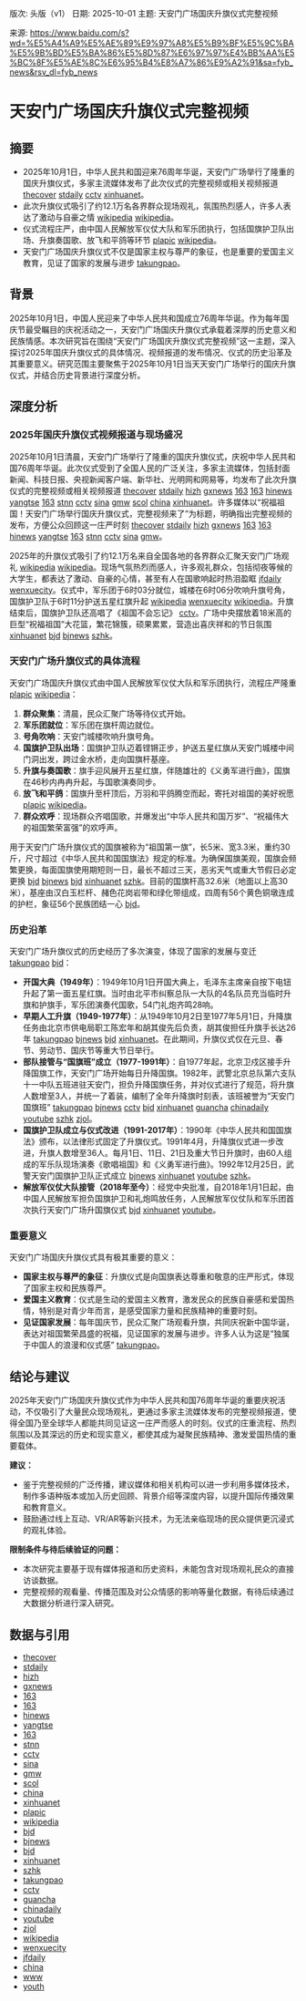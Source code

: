 版次: 头版（v1）
日期: 2025-10-01
主题: 天安门广场国庆升旗仪式完整视频

来源: https://www.baidu.com/s?wd=%E5%A4%A9%E5%AE%89%E9%97%A8%E5%B9%BF%E5%9C%BA%E5%9B%BD%E5%BA%86%E5%8D%87%E6%97%97%E4%BB%AA%E5%BC%8F%E5%AE%8C%E6%95%B4%E8%A7%86%E9%A2%91&sa=fyb_news&rsv_dl=fyb_news

# 天安门广场国庆升旗仪式完整视频

## 摘要
- 2025年10月1日，中华人民共和国迎来76周年华诞，天安门广场举行了隆重的国庆升旗仪式，多家主流媒体发布了此次仪式的完整视频或相关视频报道 [thecover](https://vertexaisearch.cloud.google.com/grounding-api-redirect/AUZIYQHE2FGYrm1OpQ0fXYIitUCwrzxuxIL2s2lI-XEi6D6CGW2sd-L5CPnJhMChj6h4FX0PUWMxht5FMPYTnrLTTdI0X6ZINJSwY-TN9q7P86vNyPshzyZrMELaFh0w6uWw-8hmPvxsHpwO0UzGJFwVlDMC) [stdaily](https://vertexaisearch.cloud.google.com/grounding-api-redirect/AUZIYQEt-RhIQR0PMhzYy3rplGSAvPcQyqBWRNqJiJonlNwHoL8RcC1ta1qcmH3h9j_3RXUfHb8Psje8KjJ7ndij__6o48eGg_ojQjSPue2UKThZpAI8DFBsezgJspGC2cPutwUf3yqPKR-H-NZTnK1RCr2bLlPBMZzqWao4gQ==) [cctv](https://vertexaisearch.cloud.google.com/grounding-api-redirect/AUZIYQFNCQCHMFjIKNkiJ3QqYQpx7IzHrCHcXF3flsN6WQiZ98-Q8ivmn_ogGPw9-KgU0pjhTICu1QgNm3B2uUC2bCrpmxIYIesJhnJtax7UK8EeGuN4qAfzQWL0R51XNDE45AM_0w8BikfHl_g2KmSV9HJzOluf-ijfpWnzkvSgQw158A==) [xinhuanet](https://vertexaisearch.cloud.google.com/grounding-api-redirect/AUZIYQFzMPWAomotDci9zzhqpz6WZNPDOIfchEIaPI43G4mhEyOhBFiFQPz1n2NHqpkpwUmQzNtn7GOaDR9lsmaxjNILzfTRfBMPnt4ybYbGkXMqEvmlM4f-c370tUkWef1KI3rWxoNMbXEKjBTwcMz7xyUf_Njz9bGio3Lv2KKH9XOYgcKc33S_-3Bvyuw=)。
- 此次升旗仪式吸引了约12.1万名各界群众现场观礼，氛围热烈感人，许多人表达了激动与自豪之情 [wikipedia](https://vertexaisearch.cloud.google.com/grounding-api-redirect/AUZIYQEHFVaRIxaUrWOgddRdlFqY1KCfR3IE4IRIlxT_dqK7aII065OFw8CV_EaVMRewIBEm8FJn6xKRoaKj96alqj2EpTQ9kntba1yM1nELpXZLm4v0E7PfbM1r3XM7vlVwatUnELiG0Y8iQ-3JsX5hhj8KaKB2d78iAA5j8Zkz1t8NPlcdjvuu-GEszk2V35YsBB8gfZln3slyfQM5RrMZn4uJB8zihYghhlaAgNQc3rq8cN65QZPxrXVam284zCo7YayV) [wikipedia](https://vertexaisearch.cloud.google.com/grounding-api-redirect/AUZIYQF3QwTVOrdmjoAb8ksPWekuTzdA05cWNNnwrfBkwnBNbvM-16d2LZ-heyDfKJjRYDIyq1aXW_SBsvd6JvuzcpU7fUaZ45fVH1ew9v0m4mn790vQ92tnh0dhBbfMwjFXhcINqUa6AKvyqQFU_-hdJz_e0zYO8hkrA_cjnlq4J1Peubo4caKBCIzzb0GY9JEl1EW4VlBksgzZVsM92civ0XaLNvh9RfXlh1sZCv_VgjLSjq_81D8t953aAUAT6KGOOj37)。
- 仪式流程庄严，由中国人民解放军仪仗大队和军乐团执行，包括国旗护卫队出场、升旗奏国歌、放飞和平鸽等环节 [plapic](https://vertexaisearch.cloud.google.com/grounding-api-redirect/AUZIYQE1FVwE2JUYbqiUzC1ClJq8a_xgtNbJJGrkjsQf8rC-Iw0gTj8kMn3dw3xc_bd7yIgYIPB0jJWj8SRba6ngW-PXPrnL5z-vly5Wma2pZ6SOcFDB7VCoTwW1CFhlRQHE6M30Z-APQ46qpAk6C2757voSxA_F_M-xn8PxqY_HTcI06xkFL85_laPmhwhP234YdgGybv2m) [wikipedia](https://vertexaisearch.cloud.google.com/grounding-api-redirect/AUZIYQF3QwTVOrdmjoAb8ksPWekuTzdA05cWNNnwrfBkwnBNbvM-16d2LZ-heyDfKJjRYDIyq1aXW_SBsvd6JvuzcpU7fUaZ45fVH1ew9v0m4mn790vQ92tnh0dhBbfMwjFXhcINqUa6AKvyqQFU_-hdJz_e0zYO8hkrA_cjnlq4J1Peubo4caKBCIzzb0GY9JEl1EW4VlBksgzZVsM92civ0XaLNvh9RfXlh1sZCv_VgjLSjq_81D8t953aAUAT6KGOOj37)。
- 天安门广场国庆升旗仪式不仅是国家主权与尊严的象征，也是重要的爱国主义教育，见证了国家的发展与进步 [takungpao](https://vertexaisearch.cloud.google.com/grounding-api-redirect/AUZIYQGO6rEWyg-UZt5ydAzZsexNtjgAWyZYFxvqdSoKZa7_Sje6XvOaYvHXh4JFEeXe8avaBz4JkYKcAxWnnGwdi-M90YO4f5UahTQwZADJTv476qW65q0DxxuaQobW8r67gogwsxc3RcC6m8BFPSpXgeZ3wqrPQMzn)。

## 背景
2025年10月1日，中国人民迎来了中华人民共和国成立76周年华诞。作为每年国庆节最受瞩目的庆祝活动之一，天安门广场国庆升旗仪式承载着深厚的历史意义和民族情感。本次研究旨在围绕“天安门广场国庆升旗仪式完整视频”这一主题，深入探讨2025年国庆升旗仪式的具体情况、视频报道的发布情况、仪式的历史沿革及其重要意义。研究范围主要聚焦于2025年10月1日当天天安门广场举行的国庆升旗仪式，并结合历史背景进行深度分析。

## 深度分析

### 2025年国庆升旗仪式视频报道与现场盛况
2025年10月1日清晨，天安门广场举行了隆重的国庆升旗仪式，庆祝中华人民共和国76周年华诞。此次仪式受到了全国人民的广泛关注，多家主流媒体，包括封面新闻、科技日报、央视新闻客户端、新华社、光明网和网易等，均发布了此次升旗仪式的完整视频或相关视频报道 [thecover](https://vertexaisearch.cloud.google.com/grounding-api-redirect/AUZIYQHE2FGYrm1OpQ0fXYIitUCwrzxuxIL2s2lI-XEi6D6CGW2sd-L5CPnJhMChj6h4FX0PUWMxht5FMPYTnrLTTdI0X6ZINJSwY-TN9q7P86vNyPshzyZrMELaFh0w6uWw-8hmPvxsHpwO0UzGJFwVlDMC) [stdaily](https://vertexaisearch.cloud.google.com/grounding-api-redirect/AUZIYQEt-RhIQR0PMhzYy3rplGSAvPcQyqBWRNqJiJonlNwHoL8RcC1ta1qcmH3h9j_3RXUfHb8Psje8KjJ7ndij__6o48eGg_ojQjSPue2UKThZpAI8DFBsezgJspGC2cPutwUf3yqPKR-H-NZTnK1RCr2bLlPBMZzqWao4gQ==) [hizh](https://vertexaisearch.cloud.google.com/grounding-api-redirect/AUZIYQFeYlHe63jjB7cZUF_0VkBcefopNy6TCx0-GmmZNc_Du8Qkr0FeOtK74Z2xIlmyelrjuI8NaEg3PkEygtownNHSRKf88OaVpPbhwDQiGwEv_2VoEichdjbG4eKNmUDLpWZlQJDuj98oEkhUa-SBPQ4dBTkh2PP5pvkLE9uJOuZk) [gxnews](https://vertexaisearch.cloud.google.com/grounding-api-redirect/AUZIYQHxb4jrOunxVLEC8GgHMUl4jwsQfUOqk58MtNV122FgCCCjoj5DjN15m5X7G-nwo8PmTnnYZ5Izmm9uev52SBqI4InHA68Ppo2wlIsl_mIhLrQrtHkv7-T84eS5O6acTJFQcn10kKw2cgCP0Ww3-4uDJXOCqCuHxXM10UWiD68bwh02R08l) [163](https://vertexaisearch.cloud.google.com/grounding-api-redirect/AUZIYQESmzpgs1hGnfnMGt8MMNkyl8Bn6ikj0DxjHRW9Spummj2ZlRlf-Oo-7oS7415bTHbpqT5Gjrlq--Ns-cmHB3rQ4HOVyXfveimOsg_aoJKCemqcQl9WpvQ7Q6thWGB0U7vfDDrJRCPC3NtnjfSfU88=) [163](https://vertexaisearch.cloud.google.com/grounding-api-redirect/AUZIYQH6syZtlxORmwp-OandznrybmtuZ7yG1B9zqyIz3MtGmHfZNnH1gIC63-IiLnwlcdrk6wPdpz2Bj8f-zTcpJoadHGyJ5pY4jbpstcfysUQgJRPHvTydn_t3_CgcWwWWxKeSn8CI9x3TOD4XXJbfYcCa6zCj0bo5nN0ACg==) [hinews](https://vertexaisearch.cloud.google.com/grounding-api-redirect/AUZIYQHTYFv_BciLiVI4B75T3wFajMuHYc7e-EGiu6k9GVBdRRrFyuYMROjILJtNGoBdJ_MhtZt6gBYKkct_3KMIY_F8wkRo-Sf4FCVvTzWsXUxu6XxSDmpCKzHYXpN21BDBB1kECEQgYgkYKFGVwMsj65daxykoz9eYkMghAu0P8T-3IYE20op7Pv9RYK8NDnKDMuhjxoUaMUzzosNRqkA6JLNvrR5i_-8i) [yangtse](https://vertexaisearch.cloud.google.com/grounding-api-redirect/AUZIYQEerlxwbfBPTRXyAp1bQPhxZsjvAl39QIhiPNlEazNIqiMNWlfHYdiDavKgj8sWMEvWTrJcJJAHCN2ECZeantPQ4h7UDCA0We71-a_tHsBL_wev_Xnner6u6qWLToVnOG84nDhW69_sQPr7RuWhTluqdfuTGnV_sF4=) [163](https://vertexaisearch.cloud.google.com/grounding-api-redirect/AUZIYQF8TdPtIvklh_OD-v6Naz23SSXvai-9SoItnw2KVj6fu46eLv_OX_hoICH6LeUnpPVtK9roCI7pIMTZy68Srf9z2AIJIscAahj9f4_KOBiEiF-MOoo10nZ2FlZzpifHEbI-qWo1-NCkSBVBCkJCHI-mJMGH98zeBbU5Lu4vcLsMS3zQFEiKcg8rURGHjebjDB0=) [stnn](https://vertexaisearch.cloud.google.com/grounding-api-redirect/AUZIYQGE0-nzzEei7h_FlrpJBg0_JgBpURrUN8O3aPIfA_g-7qVqb8rHwAEao-yrlRTn8NB8VmKoVBbe9qooZkYjoiwEgACDdl0icfBaRkB1wx_ngUJOULioM9VwlsqEnQ7xAdgMBuHswJfY) [cctv](https://vertexaisearch.cloud.google.com/grounding-api-redirect/AUZIYQFNCQCHMFjIKNkiJ3QqYQpx7IzHrCHcXF3flsN6WQiZ98-Q8ivmn_ogGPw9-KgU0pjhTICu1QgNm3B2uUC2bCrpmxIYIesJhnJtax7UK8EeGuN4qAfzQWL0R51XNDE45AM_0w8BikfHl_g2KmSV9HJzOluf-ijfpWnzkvSgQw158A==) [sina](https://vertexaisearch.cloud.google.com/grounding-api-redirect/AUZIYQF38JMl6nAn1M5FqVqGvKuKoUEFhv2NGxrtdzQqBpi_cxT44YcQFSRNJDTNXeoi0sl7YGBNrp-loaDaWENC6dY56P4FsU8N5TEBJFYfJNT7LbKwl6Eq3AxXj-WmizlZEvbPsFFs1bDm7wk4IIdKjf_OQly_JUF3ReIHVR5RF8aOyGE3fSAM_MLRY3HirRxyXAAWQGZk-YmbtPCDG3HnCC4EBe_QEOOnm2pC) [gmw](https://vertexaisearch.cloud.google.com/grounding-api-redirect/AUZIYQHyizti5Uvyg6RiX6CMXIiqY4cknfSI0NzeIIsrIvNNDJEjiCp6VBgOs7VEA2M4uPeIBs_I0AUILf3_jPy1gS8KRwcjViB-dhMBehLgJtAY7oaAtwzXG15v0zxywTWcDBqLHNujbE5eDotbekRiyNBg6SU=) [scol](https://vertexaisearch.cloud.google.com/grounding-api-redirect/AUZIYQGYqWAJnBwK5OIkRz9dFXdsI0L66llyMMFbWIwdlIUv37S0rh0jQMDbqY-EaP4O0q3v7DVXEiGJ-th07mtKQFne7qJuqOjU1Prh8P-LWUyGLuExD8GniZvfcqKg51W4rE-D1OGqXTvGHVvLkZ2uXZy_) [china](https://vertexaisearch.cloud.google.com/grounding-api-redirect/AUZIYQGww3mJoDmUxHRR4vvDuyzgkQsi7d8hMgtEYg8QwJcnaTWxFr67zhYtGtwcy4Sz2hSLnQiDoOVVXJ7p-6syzzs21d1OG8WI9wjqkhlvqq8Q9GhzVZwTGHWsdkM2uWuv6s388fKXIpltl51X5TAdmii8fQ9GtyVXqNMI) [xinhuanet](https://vertexaisearch.cloud.google.com/grounding-api-redirect/AUZIYQFzMPWAomotDci9zzhqpz6WZNPDOIfchEIaPI43G4mhEyOhBFiFQPz1n2NHqpkpwUmQzNtn7GOaDR9lsmaxjNILzfTRfBMPnt4ybYbGkXMqEvmlM4f-c370tUkWef1KI3rWxoNMbXEKjBTwcMz7xyUf_Njz9bGio3Lv2KKH9XOYgcKc33S_-3Bvyuw=)。许多媒体以“祝福祖国！天安门广场举行国庆升旗仪式，完整视频来了”为标题，明确指出完整视频的发布，方便公众回顾这一庄严时刻 [thecover](https://vertexaisearch.cloud.google.com/grounding-api-redirect/AUZIYQHE2FGYrm1OpQ0fXYIitUCwrzxuxIL2s2lI-XEi6D6CGW2sd-L5CPnJhMChj6h4FX0PUWMxht5FMPYTnrLTTdI0X6ZINJSwY-TN9q7P86vNyPshzyZrMELaFh0w6uWw-8hmPvxsHpwO0UzGJFwVlDMC) [stdaily](https://vertexaisearch.cloud.google.com/grounding-api-redirect/AUZIYQEt-RhIQR0PMhzYy3rplGSAvPcQyqBWRNqJiJonlNwHoL8RcC1ta1qcmH3h9j_3RXUfHb8Psje8KjJ7ndij__6o48eGg_ojQjSPue2UKThZpAI8DFBsezgJspGC2cPutwUf3yqPKR-H-NZTnK1RCr2bLlPBMZzqWao4gQ==) [hizh](https://vertexaisearch.cloud.google.com/grounding-api-redirect/AUZIYQFeYlHe63jjB7cZUF_0VkBcefopNy6TCx0-GmmZNc_Du8Qkr0FeOtK74Z2xIlmyelrjuI8NaEg3PkEygtownNHSRKf88OaVpPbhwDQiGwEv_2VoEichdjbG4eKNmUDLpWZlQJDuj98oEkhUa-SBPQ4dBTkh2PP5pvkLE9uJOuZk) [gxnews](https://vertexaisearch.cloud.google.com/grounding-api-redirect/AUZIYQHxb4jrOunxVLEC8GgHMUl4jwsQfUOqk58MtNV122FgCCCjoj5DjN15m5X7G-nwo8PmTnnYZ5Izmm9uev52SBqI4InHA68Ppo2wlIsl_mIhLrQrtHkv7-T84eS5O6acTJFQcn10kKw2cgCP0Ww3-4uDJXOCqCuHxXM10UWiD68bwh02R08l) [163](https://vertexaisearch.cloud.google.com/grounding-api-redirect/AUZIYQESmzpgs1hGnfnMGt8MMNkyl8Bn6ikj0DxjHRW9Spummj2ZlRlf-Oo-7oS7415bTHbpqT5Gjrlq--Ns-cmHB3rQ4HOVyXfveimOsg_aoJKCemqcQl9WpvQ7Q6thWGB0U7vfDDrJRCPC3NtnjfSfU88=) [163](https://vertexaisearch.cloud.google.com/grounding-api-redirect/AUZIYQH6syZtlxORmwp-OandznrybmtuZ7yG1B9zqyIz3MtGmHfZNnH1gIC63-IiLnwlcdrk6wPdpz2Bj8f-zTcpJoadHGyJ5pY4jbpstcfysUQgJRPHvTydn_t3_CgcWwWWxKeSn8CI9x3TOD4XXJbfYcCa6zCj0bo5nN0ACg==) [hinews](https://vertexaisearch.cloud.google.com/grounding-api-redirect/AUZIYQHTYFv_BciLiVI4B75T3wFajMuHYc7e-EGiu6k9GVBdRRrFyuYMROjILJtNGoBdJ_MhtZt6gBYKkct_3KMIY_F8wkRo-Sf4FCVvTzWsXUxu6XxSDmpCKzHYXpN21BDBB1kECEQgYgkYKFGVwMsj65daxykoz9eYkMghAu0P8T-3IYE20op7Pv9RYK8NDnKDMuhjxoUaMUzzosNRqkA6JLNvrR5i_-8i) [yangtse](https://vertexaisearch.cloud.google.com/grounding-api-redirect/AUZIYQEerlxwbfBPTRXyAp1bQPhxZsjvAl39QIhiPNlEazNIqiMNWlfHYdiDavKgj8sWMEvWTrJcJJAHCN2ECZeantPQ4h7UDCA0We71-a_tHsBL_wev_Xnner6u6qWLToVnOG84nDhW69_sQPr7RuWhTluqdfuTGnV_sF4=) [163](https://vertexaisearch.cloud.google.com/grounding-api-redirect/AUZIYQF8TdPtIvklh_OD-v6Naz23SSXvai-9SoItnw2KVj6fu46eLv_OX_hoICH6LeUnpPVtK9roCI7pIMTZy68Srf9z2AIJIscAahj9f4_KOBiEiF-MOoo10nZ2FlZzpifHEbI-qWo1-NCkSBVBCkJCHI-mJMGH98zeBbU5Lu4vcLsMS3zQFEiKcg8rURGHjebjDB0=) [stnn](https://vertexaisearch.cloud.google.com/grounding-api-redirect/AUZIYQGE0-nzzEei7h_FlrpJBg0_JgBpURrUN8O3aPIfA_g-7qVqb8rHwAEao-yrlRTn8NB8VmKoVBbe9qooZkYjoiwEgACDdl0icfBaRkB1wx_ngUJOULioM9VwlsqEnQ7xAdgMBuHswJfY) [cctv](https://vertexaisearch.cloud.google.com/grounding-api-redirect/AUZIYQFNCQCHMFjIKNkiJ3QqYQpx7IzHrCHcXF3flsN6WQiZ98-Q8ivmn_ogGPw9-KgU0pjhTICu1QgNm3B2uUC2bCrpmxIYIesJhnJtax7UK8EeGuN4qAfzQWL0R51XNDE45AM_0w8BikfHl_g2KmSV9HJzOluf-ijfpWnzkvSgQw158A==) [sina](https://vertexaisearch.cloud.google.com/grounding-api-redirect/AUZIYQF38JMl6nAn1M5FqVqGvKuKoUEFhv2NGxrtdzQqBpi_cxT44YcQFSRNJDTNXeoi0sl7YGBNrp-loaDaWENC6dY56P4FsU8N5TEBJFYfJNT7LbKwl6Eq3AxXj-WmizlZEvbPsFFs1bDm7wk4IIdKjf_OQly_JUF3ReIHVR5RF8aOyGE3fSAM_MLRY3HirRxyXAAWQGZk-YmbtPCDG3HnCC4EBe_QEOOnm2pC) [gmw](https://vertexaisearch.cloud.google.com/grounding-api-redirect/AUZIYQHyizti5Uvyg6RiX6CMXIiqY4cknfSI0NzeIIsrIvNNDJEjiCp6VBgOs7VEA2M4uPeIBs_I0AUILf3_jPy1gS8KRwcjViB-dhMBehLgJtAY7oaAtwzXG15v0zxywTWcDBqLHNujbE5eDotbekRiyNBg6SU=)。

2025年的升旗仪式吸引了约12.1万名来自全国各地的各界群众汇聚天安门广场观礼 [wikipedia](https://vertexaisearch.cloud.google.com/grounding-api-redirect/AUZIYQEHFVaRIxaUrWOgddRdlFqY1KCfR3IE4IRIlxT_dqK7aII065OFw8CV_EaVMRewIBEm8FJn6xKRoaKj96alqj2EpTQ9kntba1yM1nELpXZLm4v0E7PfbM1r3XM7vlVwatUnELiG0Y8iQ-3JsX5hhj8KaKB2d78iAA5j8Zkz1t8NPlcdjvuu-GEszk2V35YsBB8gfZln3slyfQM5RrMZn4uJB8zihYghhlaAgNQc3rq8cN65QZPxrXVam284zCo7YayV) [wikipedia](https://vertexaisearch.cloud.google.com/grounding-api-redirect/AUZIYQF3QwTVOrdmjoAb8ksPWekuTzdA05cWNNnwrfBkwnBNbvM-16d2LZ-heyDfKJjRYDIyq1aXW_SBsvd6JvuzcpU7fUaZ45fVH1ew9v0m4mn790vQ92tnh0dhBbfMwjFXhcINqUa6AKvyqQFU_-hdJz_e0zYO8hkrA_cjnlq4J1Peubo4caKBCIzzb0GY9JEl1EW4VlBksgzZVsM92civ0XaLNvh9RfXlh1sZCv_VgjLSjq_81D8t953aAUAT6KGOOj37)。现场气氛热烈而感人，许多观礼群众，包括彻夜等候的大学生，都表达了激动、自豪的心情，甚至有人在国歌响起时热泪盈眶 [jfdaily](https://vertexaisearch.cloud.google.com/grounding-api-redirect/AUZIYQEHTb87MS3Ubfx8VTngyj-I7zeVSvDXywOH29DBjaGlkUAJVxSj51RecP41uIghhgq_YJr0qbwqw1XTSyZDGzHBCwFtN5DywPOLAVVwKtty67kl337iJUGCfGwdhunkUvo_cRyEMpiY) [wenxuecity](https://vertexaisearch.cloud.google.com/grounding-api-redirect/AUZIYQFvUfge36xs-_mOirBMvTwJNxkIA6gMYn4jT4YuwpdaKMVCpBz6NeXPoBquq-5IoHQ8QzUYFZ-WUsmb7ieNUiadaL3HdAYWA0_4nXih2q69MfEnxUcjHxBkj6utaynDxOkFn2JOmrwcu3VIHMALaAigLg==)。仪式中，军乐团于6时03分就位，城楼在6时06分吹响升旗号角，国旗护卫队于6时11分护送五星红旗升起 [wikipedia](https://vertexaisearch.cloud.google.com/grounding-api-redirect/AUZIYQEHFVaRIxaUrWOgddRdlFqY1KCfR3IE4IRIlxT_dqK7aII065OFw8CV_EaVMRewIBEm8FJn6xKRoaKj96alqj2EpTQ9kntba1yM1nELpXZLm4v0E7PfbM1r3XM7vlVwatUnELiG0Y8iQ-3JsX5hhj8KaKB2d78iAA5j8Zkz1t8NPlcdjvuu-GEszk2V35YsBB8gfZln3slyfQM5RrMZn4uJB8zihYghhlaAgNQc3rq8cN65QZPxrXVam284zCo7YayV) [wenxuecity](https://vertexaisearch.cloud.google.com/grounding-api-redirect/AUZIYQFvUfge36xs-_mOirBMvTwJNxkIA6gMYn4jT4YuwpdaKMVCpBz6NeXPoBquq-5IoHQ8QzUYFZ-WUsmb7ieNUiadaL3HdAYWA0_4nXih2q69MfEnxUcjHxBkj6utaynDxOkFn2JOmrwcu3VIHMALaAigLg==) [wikipedia](https://vertexaisearch.cloud.google.com/grounding-api-redirect/AUZIYQF3QwTVOrdmjoAb8ksPWekuTzdA05cWNNnwrfBkwnBNbvM-16d2LZ-heyDfKJjRYDIyq1aXW_SBsvd6JvuzcpU7fUaZ45fVH1ew9v0m4mn790vQ92tnh0dhBbfMwjFXhcINqUa6AKvyqQFU_-hdJz_e0zYO8hkrA_cjnlq4J1Peubo4caKBCIzzb0GY9JEl1EW4VlBksgzZVsM92civ0XaLNvh9RfXlh1sZCv_VgjLSjq_81D8t953aAUAT6KGOOj37)。升旗结束后，国旗护卫队还高唱了《祖国不会忘记》 [cctv](https://vertexaisearch.cloud.google.com/grounding-api-redirect/AUZIYQFNCQCHMFjIKNkiJ3QqYQpx7IzHrCHcXF3flsN6WQiZ98-Q8ivmn_ogGPw9-KgU0pjhTICu1QgNm3B2uUC2bCrpmxIYIesJhnJtax7UK8EeGuN4qAfzQWL0R51XNDE45AM_0w8BikfHl_g2KmSV9HJzOluf-ijfpWnzkvSgQw158A==)。广场中央摆放着18米高的巨型“祝福祖国”大花篮，繁花锦簇，硕果累累，营造出喜庆祥和的节日氛围 [xinhuanet](https://vertexaisearch.cloud.google.com/grounding-api-redirect/AUZIYQG6PrHc2RINTSDoK8yu6WO7JyjXmPFI8dQKyxpQqae5hiekxsnTU0ratQ2WF4_WjEcroT9y9op7X62ZfZSGpunTbjYvD4QaJF26j43NMB7Skqn7qHsrNsWkbeFcqoVaHPxwx_pXQcIVwz7S-Hoc3PnzUUBaS42jx6o=) [bjd](https://vertexaisearch.cloud.google.com/grounding-api-redirect/AUZIYQEu2v-YqtSkMz-QiH5wDcjygcQTuV1_2ltjzKmrsvimRRB3lkBYwgwo4W4euA0F5Tg9h930m8hF1BbDRmv8MBk40sV0_lfYZ0FY6YgNUrCuA0ng7_-Q8I-Tn0qbzHxJVTgRZxUyUCtUxrBKlWW-ObsxYrlZf9_ka0r9tuo=) [bjnews](https://vertexaisearch.cloud.google.com/grounding-api-redirect/AUZIYQG4PtbyI0OQ_0DlGeYgl68fKLUHa6gTM3njmgod5Eg4Ny32B_uABnEbWTLw-804qhr1CZxl5BaM8kbqXedgLZCpRH4dwQyvo_QpF6ShMZz7jAeJcQ6dcH0rXjf3DBCcoxkN9Mb_ij67bC_xSNPcT92SoA==) [szhk](https://vertexaisearch.cloud.google.com/grounding-api-redirect/AUZIYQE7DWqk_xWFB0CEPXg5zDLPywTbomsSOFjTKW-iF6MgEiGIDw8dnrYPLtwgSoTPCcNYLifZTGSyHF6FsKux1AFpvyJJ_Ngf0R4xyaSJhNVXvg9mE36vJSg4-GMVfu908gIJjT-vViGYHw==)。

### 天安门广场升旗仪式的具体流程
天安门广场国庆升旗仪式由中国人民解放军仪仗大队和军乐团执行，流程庄严隆重 [plapic](https://vertexaisearch.cloud.google.com/grounding-api-redirect/AUZIYQE1FVwE2JUYbqiUzC1ClJq8a_xgtNbJJGrkjsQf8rC-Iw0gTj8kMn3dw3xc_bd7yIgYIPB0jJWj8SRba6ngW-PXPrnL5z-vly5Wma2pZ6SOcFDB7VCoTwW1CFhlRQHE6M30Z-APQ46qpAk6C2757voSxA_F_M-xn8PxqY_HTcI06xkFL85_laPmhwhP234YdgGybv2m) [wikipedia](https://vertexaisearch.cloud.google.com/grounding-api-redirect/AUZIYQF3QwTVOrdmjoAb8ksPWekuTzdA05cWNNnwrfBkwnBNbvM-16d2LZ-heyDfKJjRYDIyq1aXW_SBsvd6JvuzcpU7fUaZ45fVH1ew9v0m4mn790vQ92tnh0dhBbfMwjFXhcINqUa6AKvyqQFU_-hdJz_e0zYO8hkrA_cjnlq4J1Peubo4caKBCIzzb0GY9JEl1EW4VlBksgzZVsM92civ0XaLNvh9RfXlh1sZCv_VgjLSjq_81D8t953aAUAT6KGOOj37)：
1.  **群众聚集**：清晨，民众汇聚广场等待仪式开始。
2.  **军乐团就位**：军乐团在旗杆周边就位。
3.  **号角吹响**：天安门城楼吹响升旗号角。
4.  **国旗护卫队出场**：国旗护卫队迈着铿锵正步，护送五星红旗从天安门城楼中间门洞出发，跨过金水桥，走向国旗杆基座。
5.  **升旗与奏国歌**：旗手迎风展开五星红旗，伴随雄壮的《义勇军进行曲》，国旗在46秒内冉冉升起，与国歌演奏同步。
6.  **放飞和平鸽**：国旗升至杆顶后，万羽和平鸽腾空而起，寄托对祖国的美好祝愿 [plapic](https://vertexaisearch.cloud.google.com/grounding-api-redirect/AUZIYQE1FVwE2JUYbqiUzC1ClJq8a_xgtNbJJGrkjsQf8rC-Iw0gTj8kMn3dw3xc_bd7yIgYIPB0jJWj8SRba6ngW-PXPrnL5z-vly5Wma2pZ6SOcFDB7VCoTwW1CFhlRQHE6M30Z-APQ46qpAk6C2757voSxA_F_M-xn8PxqY_HTcI06xkFL85_laPmhwhP234YdgGybv2m) [wikipedia](https://vertexaisearch.cloud.google.com/grounding-api-redirect/AUZIYQF3QwTVOrdmjoAb8ksPWekuTzdA05cWNNnwrfBkwnBNbvM-16d2LZ-heyDfKJjRYDIyq1aXW_SBsvd6JvuzcpU7fUaZ45fVH1ew9v0m4mn790vQ92tnh0dhBbfMwjFXhcINqUa6AKvyqQFU_-hdJz_e0zYO8hkrA_cjnlq4J1Peubo4caKBCIzzb0GY9JEl1EW4VlBksgzZVsM92civ0XaLNvh9RfXlh1sZCv_VgjLSjq_81D8t953aAUAT6KGOOj37)。
7.  **群众欢呼**：现场群众齐唱国歌，并爆发出“中华人民共和国万岁”、“祝福伟大的祖国繁荣富强”的欢呼声。

用于天安门广场升旗仪式的国旗被称为“祖国第一旗”，长5米、宽3.3米，重约30斤，尺寸超过《中华人民共和国国旗法》规定的标准。为确保国旗美观，国旗会频繁更换，每面国旗使用期短则一日，最长不超过三天，恶劣天气或重大节假日必定更换 [bjd](https://vertexaisearch.cloud.google.com/grounding-api-redirect/AUZIYQGijQ0bTXJilRPs77Oi6-rsCRw_KtXgVP4wElBpXu4OnJnwzGf5xZXghc8ghaEli4el3mkjdWhdjhxo4-yda3SjLGhI4cnMDEDkclpGXJLxpnhU_1YWja909sNf2YpN16kT1NZrqzmEKEzoqYc=) [bjnews](https://vertexaisearch.cloud.google.com/grounding-api-redirect/AUZIYQG4PtbyI0OQ_0DlGeYgl68fKLUHa6gTM3njmgod5Eg4Ny32B_uABnEbWTLw-804qhr1CZxl5BaM8kbqXedgLZCpRH4dwQyvo_QpF6ShMZz7jAeJcQ6dcH0rXjf3DBCcoxkN9Mb_ij67bC_xSNPcT92SoA==) [bjd](https://vertexaisearch.cloud.google.com/grounding-api-redirect/AUZIYQEu2v-YqtSkMz-QiH5wDcjygcQTuV1_2ltjzKmrsvimRRB3lkBYwgwo4W4euA0F5Tg9h930m8hF1BbDRmv8MBk40sV0_lfYZ0FY6YgNUrCuA0ng7_-Q8I-Tn0qbzHxJVTgRZxUyUCtUxrBKlWW-ObsxYrlZf9_ka0r9tuo=) [xinhuanet](https://vertexaisearch.cloud.google.com/grounding-api-redirect/AUZIYQG6PrHc2RINTSDoK8yu6WO7JyjXmPFI8dQKyxpQqae5hiekxsnTU0ratQ2WF4_WjEcroT9y9op7X62ZfZSGpunTbjYvD4QaJF26j43NMB7Skqn7qHsrNsWkbeFcqoVaHPxwx_pXQcIVwz7S-Hoc3PnzUUBaS42jx6o=) [szhk](https://vertexaisearch.cloud.google.com/grounding-api-redirect/AUZIYQE7DWqk_xWFB0CEPXg5zDLPywTbomsSOFjTKW-iF6MgEiGIDw8dnrYPLtwgSoTPCcNYLifZTGSyHF6FsKux1AFpvyJJ_Ngf0R4xyaSJhNVXvg9mE36vJSg4-GMVfu908gIJjT-vViGYHw==)。目前的国旗杆高32.6米（地面以上高30米），基座由汉白玉栏杆、赭色花岗岩带和绿化带组成，四周有56个黄色铜墩连成的护栏，象征56个民族团结一心 [bjd](https://vertexaisearch.cloud.google.com/grounding-api-redirect/AUZIYQEu2v-YqtSkMz-QiH5wDcjygcQTuV1_2ltjzKmrsvimRRB3lkBYwgwo4W4euA0F5Tg9h930m8hF1BbDRmv8MBk40sV0_lfYZ0FY6YgNUrCuA0ng7_-Q8I-Tn0qbzHxJVTgRZxUyUCtUxrBKlWW-ObsxYrlZf9_ka0r9tuo=)。

### 历史沿革
天安门广场升旗仪式的历史经历了多次演变，体现了国家的发展与变迁 [takungpao](https://vertexaisearch.cloud.google.com/grounding-api-redirect/AUZIYQGO6rEWyg-UZt5ydAzZsexNtjgAWyZYFxvqdSoKZa7_Sje6XvOaYvHXh4JFEeXe8avaBz4JkYKcAxWnnGwdi-M90YO4f5UahTQwZADJTv476qW65q0DxxuaQobW8r67gogwsxc3RcC6m8BFPSpXgeZ3wqrPQMzn) [bjd](https://vertexaisearch.cloud.google.com/grounding-api-redirect/AUZIYQEu2v-YqtSkMz-QiH5wDcjygcQTuV1_2ltjzKmrsvimRRB3lkBYwgwo4W4euA0F5Tg9h930m8hF1BbDRmv8MBk40sV0_lfYZ0FY6YgNUrCuA0ng7_-Q8I-Tn0qbzHxJVTgRZxUyUCtUxrBKlWW-ObsxYrlZf9_ka0r9tuo=)：
*   **开国大典（1949年）**：1949年10月1日开国大典上，毛泽东主席亲自按下电钮升起了第一面五星红旗。当时由北平市纠察总队一大队的4名队员充当临时升旗和护旗手，军乐团演奏代国歌，54门礼炮齐鸣28响。
*   **早期人工升旗（1949-1977年）**：从1949年10月2日至1977年5月1日，升降旗任务由北京市供电局职工陈宏年和胡其俊先后负责，胡其俊担任升旗手长达26年 [takungpao](https://vertexaisearch.cloud.google.com/grounding-api-redirect/AUZIYQGO6rEWyg-UZt5ydAzZsexNtjgAWyZYFxvqdSoKZa7_Sje6XvOaYvHXh4JFEeXe8avaBz4JkYKcAxWnnGwdi-M90YO4f5UahTQwZADJTv476qW65q0DxxuaQobW8r67gogwsxc3RcC6m8BFPSpXgeZ3wqrPQMzn) [bjnews](https://vertexaisearch.cloud.google.com/grounding-api-redirect/AUZIYQG4PtbyI0OQ_0DlGeYgl68fKLUHa6gTM3njmgod5Eg4Ny32B_uABnEbWTLw-804qhr1CZxl5BaM8kbqXedgLZCpRH4dwQyvo_QpF6ShMZz7jAeJcQ6dcH0rXjf3DBCcoxkN9Mb_ij67bC_xSNPcT92SoA==) [bjd](https://vertexaisearch.cloud.google.com/grounding-api-redirect/AUZIYQEu2v-YqtSkMz-QiH5wDcjygcQTuV1_2ltjzKmrsvimRRB3lkBYwgwo4W4euA0F5Tg9h930m8hF1BbDRmv8MBk40sV0_lfYZ0FY6YgNUrCuA0ng7_-Q8I-Tn0qbzHxJVTgRZxUyUCtUxrBKlWW-ObsxYrlZf9_ka0r9tuo=) [xinhuanet](https://vertexaisearch.cloud.google.com/grounding-api-redirect/AUZIYQG6PrHc2RINTSDoK8yu6WO7JyjXmPFI8dQKyxpQqae5hiekxsnTU0ratQ2WF4_WjEcroT9y9op7X62ZfZSGpunTbjYvD4QaJF26j43NMB7Skqn7qHsrNsWkbeFcqoVaHPxwx_pXQcIVwz7S-Hoc3PnzUUBaS42jx6o=)。在此期间，升旗仪式仅在元旦、春节、劳动节、国庆节等重大节日举行。
*   **部队接管与“国旗班”成立（1977-1991年）**：自1977年起，北京卫戍区接手升降国旗工作，天安门广场开始每日升降国旗。1982年，武警北京总队第六支队十一中队五班进驻天安门，担负升降国旗任务，并对仪式进行了规范，将升旗人数增至3人，并统一了着装，编制了全年升降旗时刻表，该班被誉为“天安门国旗班” [takungpao](https://vertexaisearch.cloud.google.com/grounding-api-redirect/AUZIYQGO6rEWyg-UZt5ydAzZsexNtjgAWyZYFxvqdSoKZa7_Sje6XvOaYvHXh4JFEeXe8avaBz4JkYKcAxWnnGwdi-M90YO4f5UahTQwZADJTv476qW65q0DxxuaQobW8r67gogwsxc3RcC6m8BFPSpXgeZ3wqrPQMzn) [bjnews](https://vertexaisearch.cloud.google.com/grounding-api-redirect/AUZIYQG4PtbyI0OQ_0DlGeYgl68fKLUHa6gTM3njmgod5Eg4Ny32B_uABnEbWTLw-804qhr1CZxl5BaM8kbqXedgLZCpRH4dwQyvo_QpF6ShMZz7jAeJcQ6dcH0rXjf3DBCcoxkN9Mb_ij67bC_xSNPcT92SoA==) [cctv](https://vertexaisearch.cloud.google.com/grounding-api-redirect/AUZIYQHQHxC_mgGW67PyVFtS9gp86jvuW8VUt-dnJKO4Ujq5buBMIHGQRO7Higvuq9iivKcmCtXCIQWVRxTbCTy9IxXuklTdt657C2mnVcj5tZiPXi_WNeZ990NVZfuvjf5CBPr69lIAlU6SiIWcFvUeDqgQCxO1pIOxmGyjf8KTkutesw==) [bjd](https://vertexaisearch.cloud.google.com/grounding-api-redirect/AUZIYQEu2v-YqtSkMz-QiH5wDcjygcQTuV1_2ltjzKmrsvimRRB3lkBYwgwo4W4euA0F5Tg9h930m8hF1BbDRmv8MBk40sV0_lfYZ0FY6YgNUrCuA0ng7_-Q8I-Tn0qbzHxJVTgRZxUyUCtUxrBKlWW-ObsxYrlZf9_ka0r9tuo=) [xinhuanet](https://vertexaisearch.cloud.google.com/grounding-api-redirect/AUZIYQG6PrHc2RINTSDoK8yu6WO7JyjXmPFI8dQKyxpQqae5hiekxsnTU0ratQ2WF4_WjEcroT9y9op7X62ZfZSGpunTbjYvD4QaJF26j43NMB7Skqn7qHsrNsWkbeFcqoVaHPxwx_pXQcIVwz7S-Hoc3PnzUUBaS42jx6o=) [guancha](https://vertexaisearch.cloud.google.com/grounding-api-redirect/AUZIYQFsK_j_jfOIipcVptfaMjYdIX8BLMPi6qpN4-rVZ4irNjmqtuVPz1uUyr-004l3uMFECiH2HGzZeMGYard28GhwPIhK849wz8T5vPkjDM7LoyFyDLLwW-CeIVzpX3fIHwUWg4Z4fTAXtT6aDlqsllvadME=) [chinadaily](https://vertexaisearch.cloud.google.com/grounding-api-redirect/AUZIYQF5Rz-4FyYpr4Mn_ZAyF78r5aOMPxZdC0f3dH6m_OS6RZMPKSd4dS-6I1TcUbZRAaYLcgG_GCAxs1j-yyg9Gf_kFG-UuVM5T_8-WGMpzd0nznxhYn6kluXH0s4fg8KEtdZetZZSbEd1wRUp0wkTzz_klWnvdHBJfawFH96dcjE7tdOvXNCEh3br2tCTwGpmAVW1tBQM72Mp5HFnLkT754XdsaXTB3AF6naMXcTN4HR3BdTR) [youtube](https://vertexaisearch.cloud.google.com/grounding-api-redirect/AUZIYQEfTQQn16W0divOES2tY6TnJmCN0R04OcezMNKxKy-5TgqJuBy07nPHS-lVHVtmrs_Hgk0rfyAKkU5Ydujtj8zdEWT2hTueBEjTw_p4KNedqaf2rSHJEJNGyavG82IVmGJuDeFW6jI=) [szhk](https://vertexaisearch.cloud.google.com/grounding-api-redirect/AUZIYQE7DWqk_xWFB0CEPXg5zDLPywTbomsSOFjTKW-iF6MgEiGIDw8dnrYPLtwgSoTPCcNYLifZTGSyHF6FsKux1AFpvyJJ_Ngf0R4xyaSJhNVXvg9mE36vJSg4-GMVfu908gIJjT-vViGYHw==) [zjol](https://vertexaisearch.cloud.google.com/grounding-api-redirect/AUZIYQHpCysF4_fI96YMnkAwx_iaap5nid3tOFJgJ1Z3_2xhHo717dLNpXBpj9-k6uVMg4JlNNt_gFrSD2qircNrit30tX56shj1XXVdp0BoTMKMw_qefqIsS7Bavnu4msPnAzBCmEUNJYTK4C4RsMXltAENndaKiN9CCw==)。
*   **国旗护卫队成立与仪式改进（1991-2017年）**：1990年《中华人民共和国国旗法》颁布，以法律形式固定了升旗仪式。1991年4月，升降旗仪式进一步改进，升旗人数增至36人。每月1日、11日、21日及重大节日升旗时，由60人组成的军乐队现场演奏《歌唱祖国》和《义勇军进行曲》。1992年12月25日，武警天安门国旗护卫队正式成立 [bjnews](https://vertexaisearch.cloud.google.com/grounding-api-redirect/AUZIYQG4PtbyI0OQ_0DlGeYgl68fKLUHa6gTM3njmgod5Eg4Ny32B_uABnEbWTLw-804qhr1CZxl5BaM8kbqXedgLZCpRH4dwQyvo_QpF6ShMZz7jAeJcQ6dcH0rXjf3DBCcoxkN9Mb_ij67bC_xSNPcT92SoA==) [xinhuanet](https://vertexaisearch.cloud.google.com/grounding-api-redirect/AUZIYQG6PrHc2RINTSDoK8yu6WO7JyjXmPFI8dQKyxpQqae5hiekxsnTU0ratQ2WF4_WjEcroT9y9op7X62ZfZSGpunTbjYvD4QaJF26j43NMB7Skqn7qHsrNsWkbeFcqoVaHPxwx_pXQcIVwz7S-Hoc3PnzUUBaS42jx6o=) [youtube](https://vertexaisearch.cloud.google.com/grounding-api-redirect/AUZIYQEfTQQn16W0divOES2tY6TnJmCN0R04OcezMNKxKy-5TgqJuBy07nPHS-lVHVtmrs_Hgk0rfyAKkU5Ydujtj8zdEWT2hTueBEjTw_p4KNedqaf2rSHJEJNGyavG82IVmGJuDeFW6jI=) [szhk](https://vertexaisearch.cloud.google.com/grounding-api-redirect/AUZIYQE7DWqk_xWFB0CEPXg5zDLPywTbomsSOFjTKW-iF6MgEiGIDw8dnrYPLtwgSoTPCcNYLifZTGSyHF6FsKux1AFpvyJJ_Ngf0R4xyaSJhNVXvg9mE36vJSg4-GMVfu908gIJjT-vViGYHw==)。
*   **解放军仪仗大队接管（2018年至今）**：经党中央批准，自2018年1月1日起，由中国人民解放军担负国旗护卫和礼炮鸣放任务，人民解放军仪仗队和军乐团首次执行天安门广场升国旗仪式 [bjd](https://vertexaisearch.cloud.google.com/grounding-api-redirect/AUZIYQGijQ0bTXJilRPs77Oi6-rsCRw_KtXgVP4wElBpXu4OnJnwzGf5xZXghc8ghaEli4el3mkjdWhdjhxo4-yda3SjLGhI4cnMDEDkclpGXJLxpnhU_1YWja909sNf2YpN16kT1NZrqzmEKEzoqYc=) [xinhuanet](https://vertexaisearch.cloud.google.com/grounding-api-redirect/AUZIYQG6PrHc2RINTSDoK8yu6WO7JyjXmPFI8dQKyxpQqae5hiekxsnTU0ratQ2WF4_WjEcroT9y9op7X62ZfZSGpunTbjYvD4QaJF26j43NMB7Skqn7qHsrNsWkbeFcqoVaHPxwx_pXQcIVwz7S-Hoc3PnzUUBaS42jx6o=) [youtube](https://vertexaisearch.cloud.google.com/grounding-api-redirect/AUZIYQEfTQQn16W0divOES2tY6TnJmCN0R04OcezMNKxKy-5TgqJuBy07nPHS-lVHVtmrs_Hgk0rfyAKkU5Ydujtj8zdEWT2hTueBEjTw_p4KNedqaf2rSHJEJNGyavG82IVmGJuDeFW6jI=)。

### 重要意义
天安门广场国庆升旗仪式具有极其重要的意义：
*   **国家主权与尊严的象征**：升旗仪式是向国旗表达尊重和敬意的庄严形式，体现了国家主权和民族尊严。
*   **爱国主义教育**：仪式是生动的爱国主义教育，激发民众的民族自豪感和爱国热情，特别是对青少年而言，是感受国家力量和民族精神的重要时刻。
*   **见证国家发展**：每年国庆节，民众汇聚广场观看升旗，共同庆祝新中国华诞，表达对祖国繁荣昌盛的祝福，见证国家的发展与进步。许多人认为这是“独属于中国人的浪漫和仪式感” [takungpao](https://vertexaisearch.cloud.google.com/grounding-api-redirect/AUZIYQGO6rEWyg-UZt5ydAzZsexNtjgAWyZYFxvqdSoKZa7_Sje6XvOaYvHXh4JFEeXe8avaBz4JkYKcAxWnnGwdi-M90YO4f5UahTQwZADJTv476qW65q0DxxuaQobW8r67gogwsxc3RcC6m8BFPSpXgeZ3wqrPQMzn)。

## 结论与建议
2025年天安门广场国庆升旗仪式作为中华人民共和国76周年华诞的重要庆祝活动，不仅吸引了大量民众现场观礼，更通过多家主流媒体发布的完整视频报道，使得全国乃至全球华人都能共同见证这一庄严而感人的时刻。仪式的庄重流程、热烈氛围以及其深远的历史和现实意义，都使其成为凝聚民族精神、激发爱国热情的重要载体。

**建议：**
- 鉴于完整视频的广泛传播，建议媒体和相关机构可以进一步利用多媒体技术，制作多语种版本或加入历史回顾、背景介绍等深度内容，以提升国际传播效果和教育意义。
- 鼓励通过线上互动、VR/AR等新兴技术，为无法亲临现场的民众提供更沉浸式的观礼体验。

**限制条件与待后续验证的问题：**
- 本次研究主要基于现有媒体报道和历史资料，未能包含对现场观礼民众的直接访谈数据。
- 完整视频的观看量、传播范围及对公众情感的影响等量化数据，有待后续通过大数据分析进行深入研究。

## 数据与引用
- [thecover](https://vertexaisearch.cloud.google.com/grounding-api-redirect/AUZIYQHE2FGYrm1OpQ0fXYIitUCwrzxuxIL2s2lI-XEi6D6CGW2sd-L5CPnJhMChj6h4FX0PUWMxht5FMPYTnrLTTdI0X6ZINJSwY-TN9q7P86vNyPshzyZrMELaFh0w6uWw-8hmPvxsHpwO0UzGJFwVlDMC)
- [stdaily](https://vertexaisearch.cloud.google.com/grounding-api-redirect/AUZIYQEt-RhIQR0PMhzYy3rplGSAvPcQyqBWRNqJiJonlNwHoL8RcC1ta1qcmH3h9j_3RXUfHb8Psje8KjJ7ndij__6o48eGg_ojQjSPue2UKThZpAI8DFBsezgJspGC2cPutwUf3yqPKR-H-NZTnK1RCr2bLlPBMZzqWao4gQ==)
- [hizh](https://vertexaisearch.cloud.google.com/grounding-api-redirect/AUZIYQFeYlHe63jjB7cZUF_0VkBcefopNy6TCx0-GmmZNc_Du8Qkr0FeOtK74Z2xIlmyelrjuI8NaEg3PkEygtownNHSRKf88OaVpPbhwDQiGwEv_2VoEichdjbG4eKNmUDLpWZlQJDuj98oEkhUa-SBPQ4dBTkh2PP5pvkLE9uJOuZk)
- [gxnews](https://vertexaisearch.cloud.google.com/grounding-api-redirect/AUZIYQHxb4jrOunxVLEC8GgHMUl4jwsQfUOqk58MtNV122FgCCCjoj5DjN15m5X7G-nwo8PmTnnYZ5Izmm9uev52SBqI4InHA68Ppo2wlIsl_mIhLrQrtHkv7-T84eS5O6acTJFQcn10kKw2cgCP0Ww3-4uDJXOCqCuHxXM10UWiD68bwh02R08l)
- [163](https://vertexaisearch.cloud.google.com/grounding-api-redirect/AUZIYQESmzpgs1hGnfnMGt8MMNkyl8Bn6ikj0DxjHRW9Spummj2ZlRlf-Oo-7oS7415bTHbpqT5Gjrlq--Ns-cmHB3rQ4HOVyXfveimOsg_aoJKCemqcQl9WpvQ7Q6thWGB0U7vfDDrJRCPC3NtnjfSfU88=)
- [163](https://vertexaisearch.cloud.google.com/grounding-api-redirect/AUZIYQH6syZtlxORmwp-OandznrybmtuZ7yG1B9zqyIz3MtGmHfZNnH1gIC63-IiLnwlcdrk6wPdpz2Bj8f-zTcpJoadHGyJ5pY4jbpstcfysUQgJRPHvTydn_t3_CgcWwWWxKeSn8CI9x3TOD4XXJbfYcCa6zCj0bo5nN0ACg==)
- [hinews](https://vertexaisearch.cloud.google.com/grounding-api-redirect/AUZIYQHTYFv_BciLiVI4B75T3wFajMuHYc7e-EGiu6k9GVBdRRrFyuYMROjILJtNGoBdJ_MhtZt6gBYKkct_3KMIY_F8wkRo-Sf4FCVvTzWsXUxu6XxSDmpCKzHYXpN21BDBB1kECEQgYgkYKFGVwMsj65daxykoz9eYkMghAu0P8T-3IYE20op7Pv9RYK8NDnKDMuhjxoUaMUzzosNRqkA6JLNvrR5i_-8i)
- [yangtse](https://vertexaisearch.cloud.google.com/grounding-api-redirect/AUZIYQEerlxwbfBPTRXyAp1bQPhxZsjvAl39QIhiPNlEazNIqiMNWlfHYdiDavKgj8sWMEvWTrJcJJAHCN2ECZeantPQ4h7UDCA0We71-a_tHsBL_wev_Xnner6u6qWLToVnOG84nDhW69_sQPr7RuWhTluqdfuTGnV_sF4=)
- [163](https://vertexaisearch.cloud.google.com/grounding-api-redirect/AUZIYQF8TdPtIvklh_OD-v6Naz23SSXvai-9SoItnw2KVj6fu46eLv_OX_hoICH6LeUnpPVtK9roCI7pIMTZy68Srf9z2AIJIscAahj9f4_KOBiEiF-MOoo10nZ2FlZzpifHEbI-qWo1-NCkSBVBCkJCHI-mJMGH98zeBbU5Lu4vcLsMS3zQFEiKcg8rURGHjebjDB0=)
- [stnn](https://vertexaisearch.cloud.google.com/grounding-api-redirect/AUZIYQGE0-nzzEei7h_FlrpJBg0_JgBpURrUN8O3aPIfA_g-7qVqb8rHwAEao-yrlRTn8NB8VmKoVBbe9qooZkYjoiwEgACDdl0icfBaRkB1wx_ngUJOULioM9VwlsqEnQ7xAdgMBuHswJfY)
- [cctv](https://vertexaisearch.cloud.google.com/grounding-api-redirect/AUZIYQFNCQCHMFjIKNkiJ3QqYQpx7IzHrCHcXF3flsN6WQiZ98-Q8ivmn_ogGPw9-KgU0pjhTICu1QgNm3B2uUC2bCrpmxIYIesJhnJtax7UK8EeGuN4qAfzQWL0R51XNDE45AM_0w8BikfHl_g2KmSV9HJzOluf-ijfpWnzkvSgQw158A==)
- [sina](https://vertexaisearch.cloud.google.com/grounding-api-redirect/AUZIYQF38JMl6nAn1M5FqVqGvKuKoUEFhv2NGxrtdzQqBpi_cxT44YcQFSRNJDTNXeoi0sl7YGBNrp-loaDaWENC6dY56P4FsU8N5TEBJFYfJNT7LbKwl6Eq3AxXj-WmizlZEvbPsFFs1bDm7wk4IIdKjf_OQly_JUF3ReIHVR5RF8aOyGE3fSAM_MLRY3HirRxyXAAWQGZk-YmbtPCDG3HnCC4EBe_QEOOnm2pC)
- [gmw](https://vertexaisearch.cloud.google.com/grounding-api-redirect/AUZIYQHyizti5Uvyg6RiX6CMXIiqY4cknfSI0NzeIIsrIvNNDJEjiCp6VBgOs7VEA2M4uPeIBs_I0AUILf3_jPy1gS8KRwcjViB-dhMBehLgJtAY7oaAtwzXG15v0zxywTWcDBqLHNujbE5eDotbekRiyNBg6SU=)
- [scol](https://vertexaisearch.cloud.google.com/grounding-api-redirect/AUZIYQGYqWAJnBwK5OIkRz9dFXdsI0L66llyMMFbWIwdlIUv37S0rh0jQMDbqY-EaP4O0q3v7DVXEiGJ-th07mtKQFne7qJuqOjU1Prh8P-LWUyGLuExD8GniZvfcqKg51W4rE-D1OGqXTvGHVvLkZ2uXZy_)
- [china](https://vertexaisearch.cloud.google.com/grounding-api-redirect/AUZIYQGww3mJoDmUxHRR4vvDuyzgkQsi7d8hMgtEYg8QwJcnaTWxFr67zhYtGtwcy4Sz2hSLnQiDoOVVXJ7p-6syzzs21d1OG8WI9wjqkhlvqq8Q9GhzVZwTGHWsdkM2uWuv6s388fKXIpltl51X5TAdmii8fQ9GtyVXqNMI)
- [xinhuanet](https://vertexaisearch.cloud.google.com/grounding-api-redirect/AUZIYQFzMPWAomotDci9zzhqpz6WZNPDOIfchEIaPI43G4mhEyOhBFiFQPz1n2NHqpkpwUmQzNtn7GOaDR9lsmaxjNILzfTRfBMPnt4ybYbGkXMqEvmlM4f-c370tUkWef1KI3rWxoNMbXEKjBTwcMz7xyUf_Njz9bGio3Lv2KKH9XOYgcKc33S_-3Bvyuw=)
- [plapic](https://vertexaisearch.cloud.google.com/grounding-api-redirect/AUZIYQE1FVwE2JUYbqiUzC1ClJq8a_xgtNbJJGrkjsQf8rC-Iw0gTj8kMn3dw3xc_bd7yIgYIPB0jJWj8SRba6ngW-PXPrnL5z-vly5Wma2pZ6SOcFDB7VCoTwW1CFhlRQHE6M30Z-APQ46qpAk6C2757voSxA_F_M-xn8PxqY_HTcI06xkFL85_laPmhwhP234YdgGybv2m)
- [wikipedia](https://vertexaisearch.cloud.google.com/grounding-api-redirect/AUZIYQF3QwTVOrdmjoAb8ksPWekuTzdA05cWNNnwrfBkwnBNbvM-16d2LZ-heyDfKJjRYDIyq1aXW_SBsvd6JvuzcpU7fUaZ45fVH1ew9v0m4mn790vQ92tnh0dhBbfMwjFXhcINqUa6AKvyqQFU_-hdJz_e0zYO8hkrA_cjnlq4J1Peubo4caKBCIzzb0GY9JEl1EW4VlBksgzZVsM92civ0XaLNvh9RfXlh1sZCv_VgjLSjq_81D8t953aAUAT6KGOOj37)
- [bjd](https://vertexaisearch.cloud.google.com/grounding-api-redirect/AUZIYQGijQ0bTXJilRPs77Oi6-rsCRw_KtXgVP4wElBpXu4OnJnwzGf5xZXghc8ghaEli4el3mkjdWhdjhxo4-yda3SjLGhI4cnMDEDkclpGXJLxpnhU_1YWja909sNf2YpN16kT1NZrqzmEKEzoqYc=)
- [bjnews](https://vertexaisearch.cloud.google.com/grounding-api-redirect/AUZIYQG4PtbyI0OQ_0DlGeYgl68fKLUHa6gTM3njmgod5Eg4Ny32B_uABnEbWTLw-804qhr1CZxl5BaM8kbqXedgLZCpRH4dwQyvo_QpF6ShMZz7jAeJcQ6dcH0rXjf3DBCcoxkN9Mb_ij67bC_xSNPcT92SoA==)
- [bjd](https://vertexaisearch.cloud.google.com/grounding-api-redirect/AUZIYQEu2v-YqtSkMz-QiH5wDcjygcQTuV1_2ltjzKmrsvimRRB3lkBYwgwo4W4euA0F5Tg9h930m8hF1BbDRmv8MBk40sV0_lfYZ0FY6YgNUrCuA0ng7_-Q8I-Tn0qbzHxJVTgRZxUyUCtUxrBKlWW-ObsxYrlZf9_ka0r9tuo=)
- [xinhuanet](https://vertexaisearch.cloud.google.com/grounding-api-redirect/AUZIYQG6PrHc2RINTSDoK8yu6WO7JyjXmPFI8dQKyxpQqae5hiekxsnTU0ratQ2WF4_WjEcroT9y9op7X62ZfZSGpunTbjYvD4QaJF26j43NMB7Skqn7qHsrNsWkbeFcqoVaHPxwx_pXQcIVwz7S-Hoc3PnzUUBaS42jx6o=)
- [szhk](https://vertexaisearch.cloud.google.com/grounding-api-redirect/AUZIYQE7DWqk_xWFB0CEPXg5zDLPywTbomsSOFjTKW-iF6MgEiGIDw8dnrYPLtwgSoTPCcNYLifZTGSyHF6FsKux1AFpvyJJ_Ngf0R4xyaSJhNVXvg9mE36vJSg4-GMVfu908gIJjT-vViGYHw==)
- [takungpao](https://vertexaisearch.cloud.google.com/grounding-api-redirect/AUZIYQGO6rEWyg-UZt5ydAzZsexNtjgAWyZYFxvqdSoKZa7_Sje6XvOaYvHXh4JFEeXe8avaBz4JkYKcAxWnnGwdi-M90YO4f5UahTQwZADJTv476qW65q0DxxuaQobW8r67gogwsxc3RcC6m8BFPSpXgeZ3wqrPQMzn)
- [cctv](https://vertexaisearch.cloud.google.com/grounding-api-redirect/AUZIYQHQHxC_mgGW67PyVFtS9gp86jvuW8VUt-dnJKO4Ujq5buBMIHGQRO7Higvuq9iivKcmCtXCIQWVRxTbCTy9IxXuklTdt657C2mnVcj5tZiPXi_WNeZ990NVZfuvjf5CBPr69lIAlU6SiIWcFvUeDqgQCxO1pIOxmGyjf8KTkutesw==)
- [guancha](https://vertexaisearch.cloud.google.com/grounding-api-redirect/AUZIYQFsK_j_jfOIipcVptfaMjYdIX8BLMPi6qpN4-rVZ4irNjmqtuVPz1uUyr-004l3uMFECiH2HGzZeMGYard28GhwPIhK849wz8T5vPkjDM7LoyFyDLLwW-CeIVzpX3fIHwUWg4Z4fTAXtT6aDlqsllvadME=)
- [chinadaily](https://vertexaisearch.cloud.google.com/grounding-api-redirect/AUZIYQF5Rz-4FyYpr4Mn_ZAyF78r5aOMPxZdC0f3dH6m_OS6RZMPKSd4dS-6I1TcUbZRAaYLcgG_GCAxs1j-yyg9Gf_kFG-UuVM5T_8-WGMpzd0nznxhYn6kluXH0s4fg8KEtdZetZZSbEd1wRUp0wkTzz_klWnvdHBJfawFH96dcjE7tdOvXNCEh3br2tCTwGpmAVW1tBQM72Mp5HFnLkT754XdsaXTB3AF6naMXcTN4HR3BdTR)
- [youtube](https://vertexaisearch.cloud.google.com/grounding-api-redirect/AUZIYQEfTQQn16W0divOES2tY6TnJmCN0R04OcezMNKxKy-5TgqJuBy07nPHS-lVHVtmrs_Hgk0rfyAKkU5Ydujtj8zdEWT2hTueBEjTw_p4KNedqaf2rSHJEJNGyavG82IVmGJuDeFW6jI=)
- [zjol](https://vertexaisearch.cloud.google.com/grounding-api-redirect/AUZIYQHpCysF4_fI96YMnkAwx_iaap5nid3tOFJgJ1Z3_2xhHo717dLNpXBpj9-k6uVMg4JlNNt_gFrSD2qircNrit30tX56shj1XXVdp0BoTMKMw_qefqIsS7Bavnu4msPnAzBCmEUNJYTK4C4RsMXltAENndaKiN9CCw==)
- [wikipedia](https://vertexaisearch.cloud.google.com/grounding-api-redirect/AUZIYQEHFVaRIxaUrWOgddRdlFqY1KCfR3IE4IRIlxT_dqK7aII065OFw8CV_EaVMRewIBEm8FJn6xKRoaKj96alqj2EpTQ9kntba1yM1nELpXZLm4v0E7PfbM1r3XM7vlVwatUnELiG0Y8iQ-3JsX5hhj8KaKB2d78iAA5j8Zkz1t8NPlcdjvuu-GEszk2V35YsBB8gfZln3slyfQM5RrMZn4uJB8zihYghhlaAgNQc3rq8cN65QZPxrXVam284zCo7YayV)
- [wenxuecity](https://vertexaisearch.cloud.google.com/grounding-api-redirect/AUZIYQFvUfge36xs-_mOirBMvTwJNxkIA6gMYn4jT4YuwpdaKMVCpBz6NeXPoBquq-5IoHQ8QzUYFZ-WUsmb7ieNUiadaL3HdAYWA0_4nXih2q69MfEnxUcjHxBkj6utaynDxOkFn2JOmrwcu3VIHMALaAigLg==)
- [jfdaily](https://vertexaisearch.cloud.google.com/grounding-api-redirect/AUZIYQEHTb87MS3Ubfx8VTngyj-I7zeVSvDXywOH29DBjaGlkUAJVxSj51RecP41uIghhgq_YJr0qbwqw1XTSyZDGzHBCwFtN5DywPOLAVVwKtty67kl337iJUGCfGwdhunkUvo_cRyEMpiY)
- [china](https://vertexaisearch.cloud.google.com/grounding-api-redirect/AUZIYQGdRkU9Cq7BTATvmvrm9wrO2wVT7JjSSGREEhB88hQEGMiugvEfKfduzMdkDuVyUqM50fUc6jvLT3L7RDsffjhtvQ4mzhCKdHRBNpBZwqe0G3dAN5mvAzHOLs4c73aevh6J2NCHepdxJPg7Uh7JwYhl6YGjXR2ZS3Tn)
- [www](https://vertexaisearch.cloud.google.com/grounding-api-redirect/AUZIYQFHWglFx_4_RVmfLMxob4CdcztWUTr8TmNkFVWgOs-jixqDuEd3T62_zHHExeF4zBmiuRLtieCZmraOhtPsE1pyMzsuoiHEVcWvRgfr-Keye7-XhNRWutNHrNQ6RDTQI4zotFxinAuMmbf8ixtKz8mj3KNF1rdS)
- [youth](https://vertexaisearch.cloud.google.com/grounding-api-redirect/AUZIYQEwqfgkLFePZuHC_4a7rGV4KthUj3_1SjaOwGVgTgBAHH0wRLNNMu4m0m4DqE5BMbC8Nayu7-4RhswrCvA5IMO2W8Kw-6iOVZdFowWp3NfK5VjYMKI=)